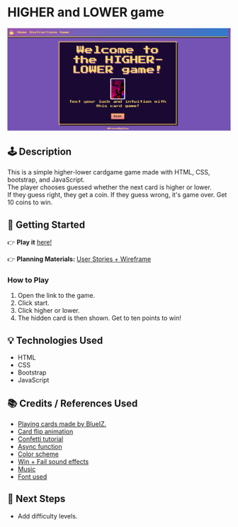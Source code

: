 # HIGHER and LOWER game

![Game Screenshot](./assets/screenshot.png)

## 🕹️ Description
This is a simple higher-lower cardgame game made with HTML, CSS, bootstrap, and JavaScript.  
The player chooses guessed whether the next card is higher or lower.  
If they guess right, they get a coin. If they guess wrong, it's game over. Get 10 coins to win.

## 🚀 Getting Started

👉 **Play it** [here!](https://brewedbyalya.github.io/HigherLower-BrowserGame/mainpage.html)

👉 **Planning Materials:**
 [User Stories + Wireframe](https://trello.com/b/RyrGqcxp/higher-lower-game)

### How to Play
1. Open the link to the game.
2. Click start.
3. Click higher or lower.
4. The hidden card is then shown. Get to ten points to win!

## 💡 Technologies Used
- HTML
- CSS
- Bootstrap
- JavaScript

## 📚 Credits / References Used
- [Playing cards made by BlueIZ.](https://witchs-heart.fandom.com/wiki/Minigame/Gallery#Noel's_Minigame_(High-Low))
- [Card flip animation](https://www.sliderrevolution.com/resources/css-flip-cards/)
- [Confetti tutorial](https://medium.com/@aleksej.gudkov/how-to-create-a-confetti-css-animation-a-step-by-step-guide-4ef79bf5ce2e)
- [Async function](https://developer.mozilla.org/en-US/docs/Web/JavaScript/Reference/Statements/async_function)
- [Color scheme](https://www.pixilart.com/palettes/retro-8bit-67507)
- [Win + Fail sound effects](https://bit-by-bit-sound.itch.io/8-bit-music-booster-pack)
- [Music](https://tallbeard.itch.io/three-red-hearts-prepare-to-dev)
- [Font used](https://fonts.googleapis.com/css2?family=Press+Start+2P&display=swap)


## 🚧 Next Steps
- Add difficulty levels.